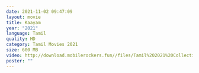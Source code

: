 ```yaml
---
date: 2021-11-02 09:47:09
layout: movie
title: Kaayam
year: "2021"
language: Tamil
quality: HD
category: Tamil Movies 2021
size: 600 MB
video: http://download.mobilerockers.fun//files/Tamil%202021%20Collection/Kaayam%20(2021)/Kaayam%20(2021)%20Full%20Movies/Kaayam%20(2021)%20DVDRip/Kaayam%20(2021)%20DVDRip%20Single%20Part.mp4
poster: ""
---
```

